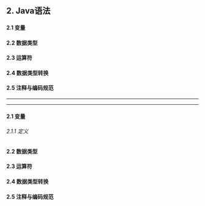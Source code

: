 ## 2. Java语法

#### 2.1 变量
#### 2.2 数据类型
#### 2.3 运算符
#### 2.4 数据类型转换
#### 2.5 注释与编码规范
----
----

#### 2.1 变量
###### 2.1.1 定义
###### 

#### 2.2 数据类型
#### 2.3 运算符
#### 2.4 数据类型转换
#### 2.5 注释与编码规范